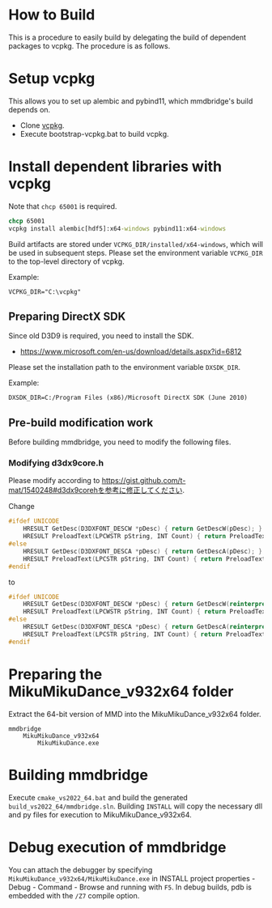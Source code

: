 # How to Build
This is a procedure to easily build by delegating the build of dependent packages to vcpkg.
The procedure is as follows.

# Setup vcpkg

This allows you to set up alembic and pybind11, which mmdbridge's build depends on.

* Clone [vcpkg](https://github.com/Microsoft/vcpkg).
* Execute bootstrap-vcpkg.bat to build vcpkg.

# Install dependent libraries with vcpkg

Note that `chcp 65001` is required.

```cmd
chcp 65001
vcpkg install alembic[hdf5]:x64-windows pybind11:x64-windows
```

Build artifacts are stored under `VCPKG_DIR/installed/x64-windows`, which will be used in subsequent steps.
Please set the environment variable `VCPKG_DIR` to the top-level directory of vcpkg.

Example:

```
VCPKG_DIR="C:\vcpkg"
```

## Preparing DirectX SDK
Since old D3D9 is required, you need to install the SDK.

* https://www.microsoft.com/en-us/download/details.aspx?id=6812

Please set the installation path to the environment variable `DXSDK_DIR`.

Example:

```
DXSDK_DIR=C:/Program Files (x86)/Microsoft DirectX SDK (June 2010)
```

## Pre-build modification work

Before building mmdbridge, you need to modify the following files.

### Modifying d3dx9core.h

Please modify according to https://gist.github.com/t-mat/1540248#d3dx9corehを参考に修正してください.

Change
```cpp
#ifdef UNICODE
    HRESULT GetDesc(D3DXFONT_DESCW *pDesc) { return GetDescW(pDesc); }
    HRESULT PreloadText(LPCWSTR pString, INT Count) { return PreloadTextW(pString, Count); }
#else
    HRESULT GetDesc(D3DXFONT_DESCA *pDesc) { return GetDescA(pDesc); }
    HRESULT PreloadText(LPCSTR pString, INT Count) { return PreloadTextA(pString, Count); }
#endif
```
to
```cpp
#ifdef UNICODE
    HRESULT GetDesc(D3DXFONT_DESCW *pDesc) { return GetDescW(reinterpret_cast<ID3DXFont*>(this), pDesc); }
    HRESULT PreloadText(LPCWSTR pString, INT Count) { return PreloadTextW(reinterpret_cast<ID3DXFont*>(this), pString, Count); }
#else
    HRESULT GetDesc(D3DXFONT_DESCA *pDesc) { return GetDescA(reinterpret_cast<ID3DXFont*>(this), pDesc); }
    HRESULT PreloadText(LPCSTR pString, INT Count) { return PreloadTextA(reinterpret_cast<ID3DXFont*>(this), pString, Count); }
#endif
```

# Preparing the MikuMikuDance_v932x64 folder
Extract the 64-bit version of MMD into the MikuMikuDance_v932x64 folder.

```
mmdbridge
    MikuMikuDance_v932x64
        MikuMikuDance.exe
```

# Building mmdbridge
Execute `cmake_vs2022_64.bat` and build the generated `build_vs2022_64/mmdbridge.sln`. Building `INSTALL` will copy the necessary dll and py files for execution to MikuMikuDance_v932x64.

# Debug execution of mmdbridge
You can attach the debugger by specifying `MikuMikuDance_v932x64/MikuMikuDance.exe` in INSTALL project properties - Debug - Command - Browse and running with `F5`. In debug builds, pdb is embedded with the `/Z7` compile option.
